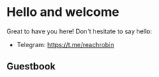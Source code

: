 # Hello and welcome

Great to have you here! Don't hesitate to say hello:

- Telegram: https://t.me/reachrobin

## Guestbook

